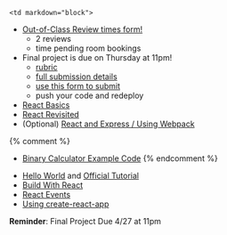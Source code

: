 	<td markdown="block">

* [Out-of-Class Review times form!](https://goo.gl/forms/KDHsiqiSgVBFGSu23)
    * 2 reviews
    * time pending room bookings
* Final project is due on Thursday at 11pm!
    * [rubric](final-project.html)
    * [full submission details](final-project.html#final_submit)
    * [use this form to submit](https://docs.google.com/a/nyu.edu/forms/d/e/1FAIpQLSfUNe5P9bzNBA1Z03b6NDeZEXe2qRRYBeewNWN1VnbLSkwgQQ/viewform)
    * push your code and redeploy 
* [React Basics](slides/26/react.html)
* [React Revisited](slides/26/react-state-parent.html)
* (Optional) [React and Express / Using Webpack](slides/26/react-webpack-continued.html)

{% comment %}
* [Binary Calculator Example Code](https://github.com/nyu-csci-ua-0480-001-fall-2016/examples/blob/master/class27/binary-calculator/src/index.js)
{% endcomment %}

</td>
	<td markdown="block">

* [Hello World](https://facebook.github.io/react/docs/hello-world.html) and [Official Tutorial](https://facebook.github.io/react/tutorial/tutorial.html)
* [Build With React](http://buildwithreact.com/)
* [React Events](https://facebook.github.io/react/docs/events.html#supported-events)
* [Using create-react-app](https://github.com/facebookincubator/create-react-app/blob/master/README.md#getting-started)

<!--
* Chapter 
* Chapter 
-->
</td>
	<td markdown="block">

__Reminder__: Final Project Due 4/27 at 11pm

</td>

